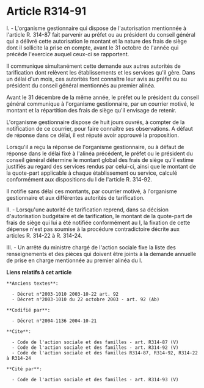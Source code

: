 # Article R314-91

I. - L'organisme gestionnaire qui dispose de l'autorisation mentionnée à l'article R. 314-87 fait parvenir au préfet ou au
président du conseil général qui a délivré cette autorisation le montant et la nature des frais de siège dont il sollicite la
prise en compte, avant le 31 octobre de l'année qui précède l'exercice auquel ceux-ci se rapportent.

Il communique simultanément cette demande aux autres autorités de tarification dont relèvent les établissements et les
services qu'il gère. Dans un délai d'un mois, ces autorités font connaître leur avis au préfet ou au président du conseil
général mentionnés au premier alinéa.

Avant le 31 décembre de la même année, le préfet ou le président du conseil général communique à l'organisme gestionnaire,
par un courrier motivé, le montant et la répartition des frais de siège qu'il envisage de retenir.

L'organisme gestionnaire dispose de huit jours ouvrés, à compter de la notification de ce courrier, pour faire connaître ses
observations. A défaut de réponse dans ce délai, il est réputé avoir approuvé la proposition.

Lorsqu'il a reçu la réponse de l'organisme gestionnaire, ou à défaut de réponse dans le délai fixé à l'alinéa précédent, le
préfet ou le président du conseil général détermine le montant global des frais de siège qu'il estime justifiés au regard des
services rendus par celui-ci, ainsi que le montant de la quote-part applicable à chaque établissement ou service, calculé
conformément aux dispositions du I de l'article R. 314-92.

Il notifie sans délai ces montants, par courrier motivé, à l'organisme gestionnaire et aux différentes autorités de
tarification.

II. - Lorsqu'une autorité de tarification reprend, dans sa décision d'autorisation budgétaire et de tarification, le montant
de la quote-part de frais de siège qui lui a été notifiée conformément au I, la fixation de cette dépense n'est pas soumise à
la procédure contradictoire décrite aux articles R. 314-22 à R. 314-24.

III. - Un arrêté du ministre chargé de l'action sociale fixe la liste des renseignements et des pièces qui doivent être
joints à la demande annuelle de prise en charge mentionnée au premier alinéa du I.

**Liens relatifs à cet article**

	**Anciens textes**:

	  - Décret n°2003-1010 2003-10-22 art. 92
	  - Décret n°2003-1010 du 22 octobre 2003 - art. 92 (Ab)

	**Codifié par**:

	  - Décret n°2004-1136 2004-10-21

	**Cite**:

	  - Code de l'action sociale et des familles - art. R314-87 (V)
	  - Code de l'action sociale et des familles - art. R314-92 (V)
	  - Code de l'action sociale et des familles R314-87, R314-92, R314-22 à R314-24

	**Cité par**:

	  - Code de l'action sociale et des familles - art. R314-93 (V)
